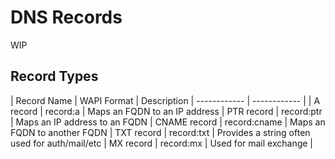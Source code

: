 # DNS Records

WIP

## Record Types

| Record Name  | WAPI Format  | Description
| ------------ | ------------ |
| A record     | record:a     | Maps an FQDN to an IP address
| PTR record   | record:ptr   | Maps an IP address to an FQDN
| CNAME record | record:cname | Maps an FQDN to another FQDN
| TXT record   | record:txt   | Provides a string often used for auth/mail/etc
| MX record    | record:mx    | Used for mail exchange
|

